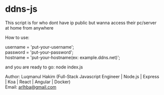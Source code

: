 # ddns-js
This script is for who dont have ip public but wanna access their pc/server at home from anywhere  

How to use:  
  
username = 'put-your-username';  
password = 'put-your-password';  
hostname = 'put-your-hostname(ex: example.ddns.net)';  


and you are ready to go: node index.js
  
  
Author: Luqmanul Hakim (Full-Stack Javascript Engineer | Node.js | Express | Koa | React | Angular | Docker)  
Email: arlhba@gmail.com
